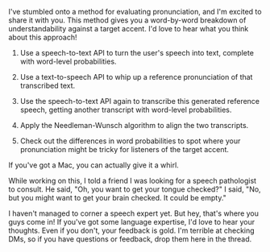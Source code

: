 I've stumbled onto a method for evaluating pronunciation, and I'm excited to share it with you. This method gives you a word-by-word breakdown of understandability against a target accent. I'd love to hear what you think about this approach!

1. Use a speech-to-text API to turn the user's speech into text, complete with word-level probabilities.

2. Use a text-to-speech API to whip up a reference pronunciation of that transcribed text.

3. Use the speech-to-text API again to transcribe this generated reference speech, getting another transcript with word-level probabilities.

4. Apply the Needleman-Wunsch algorithm to align the two transcripts.

5. Check out the differences in word probabilities to spot where your pronunciation might be tricky for listeners of the target accent.

If you've got a Mac, you can actually give it a whirl.

While working on this, I told a friend I was looking for a speech pathologist to consult. He said, "Oh, you want to get your tongue checked?" I said, "No, but you might want to get your brain checked. It could be empty."

I haven't managed to corner a speech expert yet. But hey, that's where you guys come in! If you've got some language expertise, I'd love to hear your thoughts. Even if you don't, your feedback is gold. I'm terrible at checking DMs, so if you have questions or feedback, drop them here in the thread.
